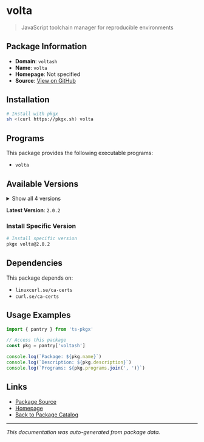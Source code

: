 # volta

> JavaScript toolchain manager for reproducible environments

## Package Information

- **Domain**: `voltash`
- **Name**: `volta`
- **Homepage**: Not specified
- **Source**: [View on GitHub](https://github.com/pkgxdev/pantry/tree/main/projects/volta.sh/package.yml)

## Installation

```bash
# Install with pkgx
sh <(curl https://pkgx.sh) volta
```

## Programs

This package provides the following executable programs:

- `volta`

## Available Versions

<details>
<summary>Show all 4 versions</summary>

- `2.0.2`, `2.0.1`, `2.0.0`, `1.1.1`

</details>

**Latest Version**: `2.0.2`

### Install Specific Version

```bash
# Install specific version
pkgx volta@2.0.2
```

## Dependencies

This package depends on:

- `linuxcurl.se/ca-certs`
- `curl.se/ca-certs`

## Usage Examples

```typescript
import { pantry } from 'ts-pkgx'

// Access this package
const pkg = pantry['voltash']

console.log(`Package: ${pkg.name}`)
console.log(`Description: ${pkg.description}`)
console.log(`Programs: ${pkg.programs.join(', ')}`)
```

## Links

- [Package Source](https://github.com/pkgxdev/pantry/tree/main/projects/volta.sh/package.yml)
- [Homepage](#)
- [Back to Package Catalog](../package-catalog.md)

---

*This documentation was auto-generated from package data.*
